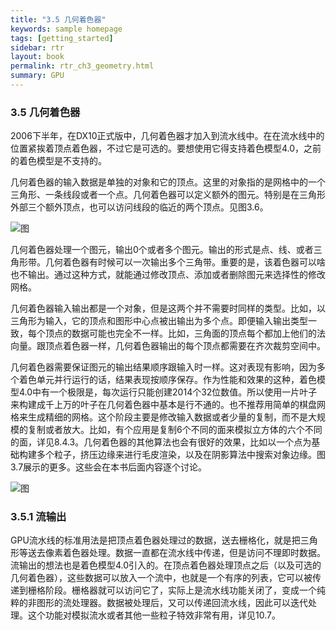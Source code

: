 ```yaml
---
title: "3.5 几何着色器"
keywords: sample homepage
tags: [getting_started]
sidebar: rtr
layout: book
permalink: rtr_ch3_geometry.html
summary: GPU
---
```


### 3.5 几何着色器
2006下半年，在DX10正式版中，几何着色器才加入到流水线中。在在流水线中的位置紧挨着顶点着色器，不过它是可选的。要想使用它得支持着色模型4.0，之前的着色模型是不支持的。

几何着色器的输入数据是单独的对象和它的顶点。这里的对象指的是网格中的一个三角形、一条线段或者一个点。几何着色器可以定义额外的图元。特别是在三角形外部三个额外顶点，也可以访问线段的临近的两个顶点。见图3.6。

![图](/images/RTR3.03.06.png)

几何着色器处理一个图元，输出0个或者多个图元。输出的形式是点、线、或者三角形带。几何着色器有时候可以一次输出多个三角带。重要的是，该着色器可以啥也不输出。通过这种方式，就能通过修改顶点、添加或者删除图元来选择性的修改网格。

几何着色器输入输出都是一个对象，但是这两个并不需要时同样的类型。比如，以三角形为输入，它的顶点和图形中心点被出输出为多个点。即便输入输出类型一致，每个顶点的数据可能也完全不一样。比如，三角面的顶点每个都加上他们的法向量。跟顶点着色器一样，几何着色器输出的每个顶点都需要在齐次裁剪空间中。

几何着色器需要保证图元的输出结果顺序跟输入时一样。这对表现有影响，因为多个着色单元并行运行的话，结果表现按顺序保存。作为性能和效果的这种，着色模型4.0中有一个极限是，每次运行只能创建2014个32位数值。所以使用一片叶子来构建成千上万的叶子在几何着色器中基本是行不通的。也不推荐用简单的棋盘网格来生成精细的网格。这个阶段主要是修改输入数据或者少量的复制，而不是大规模的复制或者放大。比如，有个应用是复制6个不同的面来模拟立方体的六个不同的面，详见8.4.3。几何着色器的其他算法也会有很好的效果，比如以一个点为基础构建多个粒子，挤压边缘来进行毛皮渲染，以及在阴影算法中搜索对象边缘。图3.7展示的更多。这些会在本书后面内容逐个讨论。

![图](/images/RTR3.03.07.png)

### 3.5.1 流输出
GPU流水线的标准用法是把顶点着色器处理过的数据，送去栅格化，就是把三角形等送去像素着色器处理。数据一直都在流水线中传递，但是访问不理即时数据。流输出的想法也是着色模型4.0引入的。在顶点着色器处理顶点之后（以及可选的几何着色器），这些数据可以放入一个流中，也就是一个有序的列表，它可以被传递到栅格阶段。栅格器就可以访问它了，实际上是流水线功能关闭了，变成一个纯粹的非图形的流处理器。数据被处理后，又可以传递回流水线，因此可以迭代处理。这个功能对模拟流水或者其他一些粒子特效非常有用，详见10.7。
